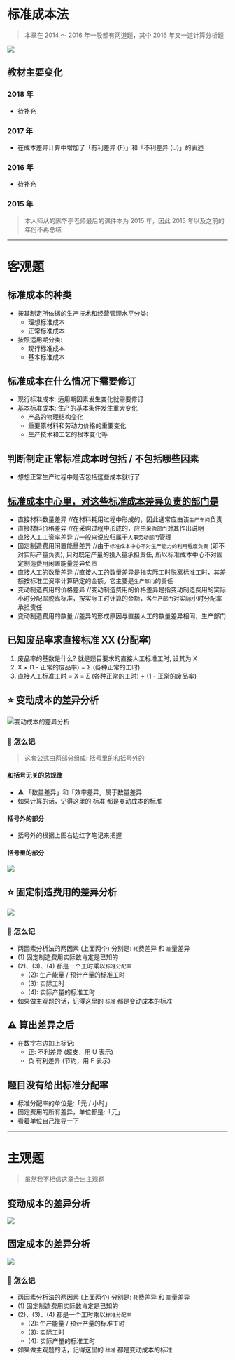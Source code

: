 # 标准成本法
> 本章在 2014 ～ 2016 年一般都有两道题，其中 2016 年又一道计算分析题

![][image-1]
## 教材主要变化
### 2018 年
- 待补充

### 2017 年
- 在成本差异计算中增加了「有利差异 (F)」和「不利差异 (U)」的表述

### 2016 年
- 待补充

### 2015 年
> 本人师从的陈华亭老师最后的课件本为 2015 年，因此 2015 年以及之前的年份不再总结

---- 
# 客观题
## 标准成本的种类
- 按其制定所依据的生产技术和经营管理水平分类: 
	- 理想标准成本
	- 正常标准成本
- 按照适用期分类: 
	- 现行标准成本
	- 基本标准成本

## 标准成本在什么情况下需要修订
- 现行标准成本: 适用期因素发生变化就需要修订
- 基本标准成本: 生产的基本条件发生重大变化
	- 产品的物理结构变化
	- 重要原材料和劳动力价格的重要变化
	- 生产技术和工艺的根本变化等

## 判断制定正常标准成本时包括 / 不包括哪些因素
- 想想正常生产过程中是否包括这些成本就行了

## [标准成本中心里，对这些标准成本差异负责的部门是][1]
- 直接材料数量差异 //在材料耗用过程中形成的，因此通常应由该`生产车间`负责
- 直接材料价格差异 //在采购过程中形成的，应由`采购部门`对其作出说明
- 直接人工工资率差异 //一般来说应归属于`人事劳动部门`管理
- 固定制造费用闲置能量差异 //由于`标准成本中心不对生产能力的利用程度负责` (即不对实际产量负责), 只对既定产量的投入量承担责任, 所以标准成本中心不对固定制造费用闲置能量差异负责
- 直接人工的数量差异 //直接人工的数量差异是指实际工时脱离标准工时，其差额按标准工资率计算确定的金额。它主要是`生产部门`的责任
- 变动制造费用的价格差异 //变动制造费用的价格差异是指变动制造费用的实际小时分配率脱离标准，按实际工时计算的金额，各`生产部门`对实际小时分配率承担责任
- 变动制造费用的数量 //差异的形成原因与直接人工的数量差异相同，生产部门

## 已知废品率求直接标准 XX (分配率)
1. 废品率的基数是什么? 就是题目要求的直接人工标准工时, 设其为 X
2. X × (1 - 正常的废品率) = Σ (各种正常的工时) 
3. 直接人工标准工时 = X = Σ (各种正常的工时) ÷ (1 - 正常的废品率)

## ⭐️ 变动成本的差异分析
![][image-2]

### 🤔 怎么记
> 这套公式由两部分组成: 括号里的和括号外的
#### 和括号无关的总规律
- ⚠️ 「数量差异」和「效率差异」属于数量差异
- 如果计算的话，记得这里的 标准 都是变动成本的标准
#### 括号外的部分
- 括号外的根据上图右边红字笔记来把握
#### 括号里的部分
![][image-3]

## ⭐️ 固定制造费用的差异分析
![][image-4]

### 🤔 怎么记
- 两因素分析法的两因素 (上面两个) 分别是: `耗`费差异 和 `能`量差异
- (1) 固定制造费用实际数肯定是已知的
- (2)、(3)、(4) 都是一个工时乘以`标准分配率`
	- (2): 生产能量 / 预计产量的标准工时
	- (3): 实际工时
	- (4): 实际产量的标准工时
- 如果做主观题的话，记得这里的 `标准` 都是变动成本的标准

## ⚠️ 算出差异之后
- 在数字右边加上标记:
	- 正: 不利差异 (超支，用 U 表示) 
	- 负 有利差异 (节约，用 F 表示) 

## 题目没有给出标准分配率
- 标准分配率的单位是:「元 / 小时」
- 固定费用的所有差异，单位都是:「元」 
- 看着单位自己推导一下

---- 
# 主观题
> 虽然我不相信这章会出主观题

## 变动成本的差异分析
![][image-5]

## 固定成本的差异分析
![][image-6]

### 🤔 怎么记
- 两因素分析法的两因素 (上面两个) 分别是: `耗`费差异 和 `能`量差异
- (1) 固定制造费用实际数肯定是已知的
- (2)、(3)、(4) 都是一个工时乘以`标准分配率`
	- (2): 生产能量 / 预计产量的标准工时
	- (3): 实际工时
	- (4): 实际产量的标准工时
- 如果做主观题的话，记得这里的 `标准` 都是变动成本的标准

[1]:	http://www.chinaacc.com/zhucekuaijishi/stzx/hu1801248376.shtml

[image-1]:	https://ws2.sinaimg.cn/large/006tNc79gy1fpyr5jazcwj312u0rwnd9.jpg
[image-2]:	https://ws2.sinaimg.cn/large/006tNc79gy1fpydh7afgcj31im10u7kn.jpg "变动成本的差异分析"
[image-3]:	http://pic.yupoo.com/jean0326/HeLTHT4g/BHtCj.jpg
[image-4]:	http://pic.yupoo.com/jean0326/HeLTHOWo/9Iwij.jpg
[image-5]:	http://pic.yupoo.com/jean0326/HeLTHT4g/BHtCj.jpg
[image-6]:	http://pic.yupoo.com/jean0326/HeLTHOWo/9Iwij.jpg